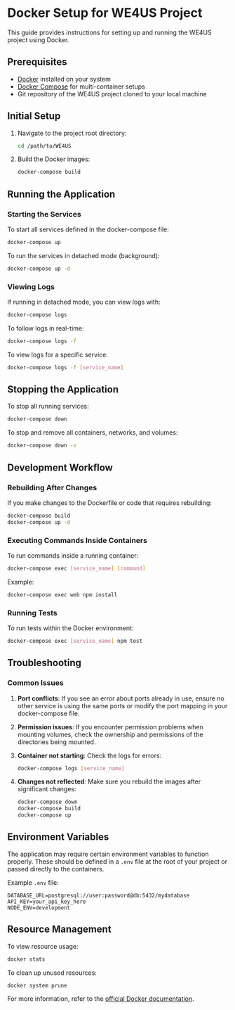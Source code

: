 # Docker Setup for WE4US Project

This guide provides instructions for setting up and running the WE4US project using Docker.

## Prerequisites

- [Docker](https://docs.docker.com/get-docker/) installed on your system
- [Docker Compose](https://docs.docker.com/compose/install/) for multi-container setups
- Git repository of the WE4US project cloned to your local machine

## Initial Setup

1. Navigate to the project root directory:
   ```bash
   cd /path/to/WE4US
   ```

2. Build the Docker images:
   ```bash
   docker-compose build
   ```

## Running the Application

### Starting the Services

To start all services defined in the docker-compose file:

```bash
docker-compose up
```

To run the services in detached mode (background):

```bash
docker-compose up -d
```

### Viewing Logs

If running in detached mode, you can view logs with:

```bash
docker-compose logs
```

To follow logs in real-time:

```bash
docker-compose logs -f
```

To view logs for a specific service:

```bash
docker-compose logs -f [service_name]
```

## Stopping the Application

To stop all running services:

```bash
docker-compose down
```

To stop and remove all containers, networks, and volumes:

```bash
docker-compose down -v
```

## Development Workflow

### Rebuilding After Changes

If you make changes to the Dockerfile or code that requires rebuilding:

```bash
docker-compose build
docker-compose up -d
```

### Executing Commands Inside Containers

To run commands inside a running container:

```bash
docker-compose exec [service_name] [command]
```

Example:
```bash
docker-compose exec web npm install
```

### Running Tests

To run tests within the Docker environment:

```bash
docker-compose exec [service_name] npm test
```

## Troubleshooting

### Common Issues

1. **Port conflicts**: If you see an error about ports already in use, ensure no other service is using the same ports or modify the port mapping in your docker-compose file.

2. **Permission issues**: If you encounter permission problems when mounting volumes, check the ownership and permissions of the directories being mounted.

3. **Container not starting**: Check the logs for errors:
   ```bash
   docker-compose logs [service_name]
   ```

4. **Changes not reflected**: Make sure you rebuild the images after significant changes:
   ```bash
   docker-compose down
   docker-compose build
   docker-compose up
   ```

## Environment Variables

The application may require certain environment variables to function properly. These should be defined in a `.env` file at the root of your project or passed directly to the containers.

Example `.env` file:
```
DATABASE_URL=postgresql://user:password@db:5432/mydatabase
API_KEY=your_api_key_here
NODE_ENV=development
```

## Resource Management

To view resource usage:
```bash
docker stats
```

To clean up unused resources:
```bash
docker system prune
```

For more information, refer to the [official Docker documentation](https://docs.docker.com/).
